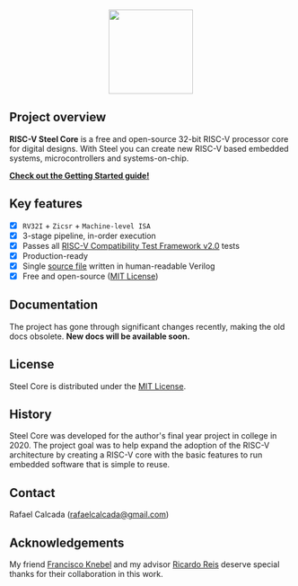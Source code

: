 <br/>

<p align="center"><img src="https://user-images.githubusercontent.com/22325319/205841657-5ee55baa-9d79-4c36-9e1b-a0b5afdaba31.png" width="150"></p>

## Project overview

**RISC-V Steel Core** is a free and open-source 32-bit RISC-V processor core for digital designs. With Steel you can create new RISC-V based embedded systems, microcontrollers and systems-on-chip.

**[Check out the Getting Started guide!](https://rafaelcalcada.github.io/steel-core/getting-started/)**

## Key features

- [x] `RV32I` + `Zicsr` + `Machine-level ISA` <br/>
- [x] 3-stage pipeline, in-order execution <br/>
- [x] Passes all [RISC-V Compatibility Test Framework v2.0](https://github.com/riscv-non-isa/riscv-arch-test) tests <br/>
- [x] Production-ready <br/>
- [x] Single [source file](riscv_steel_core.v) written in human-readable Verilog <br/>
- [x] Free and open-source ([MIT License](LICENSE.md))

## Documentation

The project has gone through significant changes recently, making the old docs obsolete. **New docs will be available soon.**

## License

Steel Core is distributed under the [MIT License](LICENSE.md).

## History

Steel Core was developed for the author's final year project in college in 2020. The project goal was to help expand the adoption of the RISC-V architecture by creating a RISC-V core with the basic features to run embedded software that is simple to reuse.

## Contact

Rafael Calcada (rafaelcalcada@gmail.com)

## Acknowledgements

My friend [Francisco Knebel](https://github.com/FranciscoKnebel) and my advisor [Ricardo Reis](https://www.linkedin.com/in/ricardo-reis-bab4575/) deserve special thanks for their collaboration in this work.
